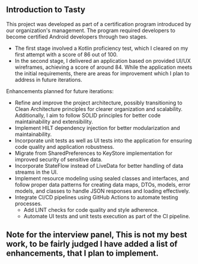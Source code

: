 ## Introduction to Tasty

This project was developed as part of a certification program introduced by our organization's management. The program required developers to become certified Android developers through two stages. 

- The first stage involved a Kotlin proficiency test, which I cleared on my first attempt with a score of 86 out of 100.
- In the second stage, I delivered an application based on provided UI/UX wireframes, achieving a score of around 84. While the application meets the initial requirements, there are areas for improvement which I plan to address in future iterations.

Enhancements planned for future iterations:
- Refine and improve the project architecture, possibly transitioning to Clean Architecture principles for clearer organization and scalability. Additionally, I aim to follow SOLID principles for better code maintainability and extensibility.
- Implement HILT dependency injection for better modularization and maintainability.
- Incorporate unit tests as well as UI tests into the application for ensuring code quality and application robustness.
- Migrate from SharedPreferences to KeyStore implementation for improved security of sensitive data.
- Incorporate StateFlow instead of LiveData for better handling of data streams in the UI.
- Implement resource modeling using sealed classes and interfaces, and follow proper data patterns for creating data maps, DTOs, models, error models, and classes to handle JSON responses and loading     effectively.
- Integrate CI/CD pipelines using GitHub Actions to automate testing processes.
  - Add LINT checks for code quality and style adherence.
  - Automate UI tests and unit tests execution as part of the CI pipeline.

## Note for the interview panel, This is not my best work, to be fairly judged I have added a list of enhancements, that I plan to implement.
